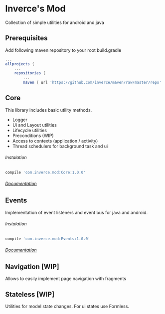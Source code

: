 # Inverce's Mod

Collection of simple utilities for android and java

## Prerequisites

Add following maven repository to your root build.gradle

```gradle
...
allprojects {
    ...
    repositories {
        ...
        maven { url 'https://github.com/inverce/maven/raw/master/repo' }
```

## Core

This library includes basic utility methods. 

* Logger 
* Ui and Layout utilities
* Lifecycle utilities
* Preconditions (WIP)
* Access to contexts (application / activity)
* Thread schedulers for background task and ui

###### Instalation
```gradle
compile 'com.inverce.mod:Core:1.0.0'
```
###### [Documentation](/Core)

## Events
Implementation of event listeners and event bus for java and android.

###### Instalation
```gradle
compile 'com.inverce.mod:Events:1.0.0'
```
###### [Documentation](/Events)

## Navigation [WIP]
Allows to easily implement page navigation with fragments

<!--
###### Instalation
```gradle
compile 'com.inverce.mod:Navigation:1.0.0'
```
-->

## Stateless [WIP]
Utilities for model state changes.
For ui states use Formless.
<!--
###### Instalation
```gradle
compile 'com.inverce.mod:Stateless:1.0'
```
-->
